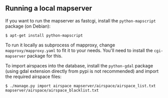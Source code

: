 ## Running a local mapserver

If you want to run the mapserver as fastcgi, install the `python-mapscript`
package (on Debian):

    $ apt-get install python-mapscript

To run it locally as subprocess of mapproxy, change
`mapproxy/mapproxy.yaml` to fit it to your needs. You'll need to
install the `cgi-mapserver` package for this.

To import airspaces into the database, install the `python-gdal` package (using
gdal extension directly from pypi is not recommended) and import the required
airspace files:

    $ ./manage.py import airspace mapserver/airspace/airspace_list.txt mapserver/airspace/airspace_blacklist.txt
